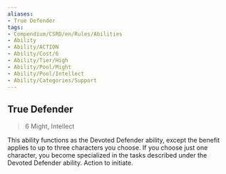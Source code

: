 ```yaml
---
aliases:
- True Defender
tags:
- Compendium/CSRD/en/Rules/Abilities
- Ability
- Ability/ACTION
- Ability/Cost/6
- Ability/Tier/High
- Ability/Pool/Might
- Ability/Pool/Intellect
- Ability/Categories/Support
---
```


  
## True Defender  
>6  Might, Intellect  
  
This ability functions as the Devoted Defender ability, except the benefit applies to up to three characters you choose. If you choose just one character, you become specialized in the tasks described under the Devoted Defender ability. Action to initiate.